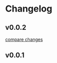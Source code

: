 # Changelog


## v0.0.2

[compare changes](https://github.com/danielpza/changelog-gh-cli-issue/compare/v0.0.1...v0.0.2)

## v0.0.1

